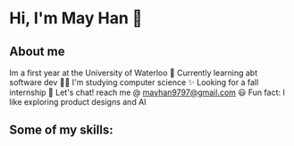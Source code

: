 # Hi, I'm May Han 👋 


## About me 

Im a first year at the University of Waterloo 🏫 
Currently learning abt software dev 👩‍💻 
I'm studying computer science ✨
Looking for a fall internship 🌻
Let's chat! reach me @ mayhan9797@gmail.com ‎😃 
Fun fact: I like exploring product designs and AI 

## Some of my skills: 
 
